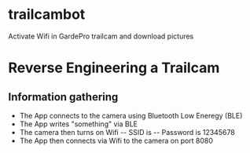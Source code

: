 # trailcambot
Activate Wifi in GardePro trailcam and download pictures

# Reverse Engineering a Trailcam
## Information gathering

- The App connects to the camera using Bluetooth Low Eneregy (BLE)
- The App writes "something" via BLE
- The camera then turns on Wifi
-- SSID is
-- Password is 12345678
- The App then connects via Wifi to the camera on port 8080


